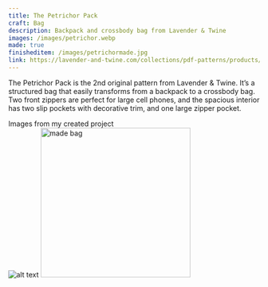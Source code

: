 ```yaml
---
title: The Petrichor Pack
craft: Bag
description: Backpack and crossbody bag from Lavender & Twine
images: /images/petrichor.webp
made: true
finisheditem: /images/petrichormade.jpg
link: https://lavender-and-twine.com/collections/pdf-patterns/products/the-petrichor-pack-pdf-pattern
---
```


The Petrichor Pack is the 2nd original pattern from Lavender & Twine.  It’s a structured bag that easily transforms from a backpack to a crossbody bag.  Two front zippers are perfect for large cell phones, and the spacious interior has two slip pockets with decorative trim, and one large zipper pocket. 


Images from my created project   
![alt text](/images/petrichormade.jpg)
<img src="/images/petrichormade.jpg" alt="made bag" width="300" hight="300" title="stuff">